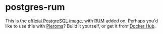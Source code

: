 # postgres-rum

This is the [official PostgreSQL image](https://hub.docker.com/_/postgres), with [RUM](https://github.com/postgrespro/rum) added on. Perhaps you'd like to use this with [Pleroma](https://pleroma.social/)? Build it yourself, or get it from [Docker Hub](https://hub.docker.com/jordemort/postgres-rum).
